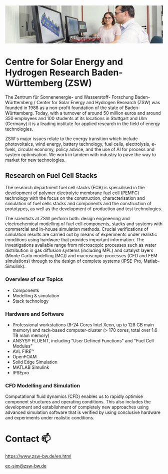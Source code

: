 ![ecb-sim](https://github.com/EC-SIM/EC-SIM/blob/main/Modellierung3.jpg)
# Centre for Solar Energy and Hydrogen Research Baden-Württemberg (ZSW)

The Zentrum für Sonnenenergie- und Wasserstoff- Forschung Baden-Württemberg / Center for Solar Energy and Hydrogen Research (ZSW) was founded in 1988 as a non-profit foundation of the state of Baden- Württemberg. Today, with a turnover of around 50 million euros and around 350 employees and 100 students at its locations in Stuttgart and Ulm (Germany) it is a leading institute for applied research in the field of energy technologies.  

ZSW´s major issues relate to the energy transition which include photovoltaics, wind energy, battery technology, fuel cells, electrolysis, e-fuels, circular economy, policy advice, and the use of AI for process and system optimisation. We work in tandem with industry to pave the way to market for new technologies. 

## Research on Fuel Cell Stacks 

The research department fuel cell stacks (ECB) is specialised in the development of polymer electrolyte membrane fuel cell (PEMFC) technology with the focus on the construction, characterisation and simulation of fuel cells stacks and components and the construction of prototypes, as well as the development of production and test technologies.

The scientists at ZSW perform both: design engineering and electrochemical modelling of fuel cell components, stacks and systems with commercial and in-house simulation methods. Crucial verifications of simulation results are carried out by means of experiments under realistic conditions using hardware that provides important information. The investigations available range from microscopic processes such as water distribution in gas diffusion systems (including MPL) and catalyst layers (Monte Carlo modelling (MC)) and macroscopic processes (CFD and FEM simulations) through to the design of complete systems (IPSE-Pro, Matlab-Simulink).

### Overview of our Topics
- Components
- Modelling & simulation
- Stack technology

### Hardware and Software

- Professional workstations (8-24 Cores Intel Xeon, up to 128 GB main memory) and rack-based computer-cluster (> 170 cores, total over 1.6 TB main memory)
- ANSYS® FLUENT, including "User Defined Functions" and "Fuel Cell Modules"
- AVL FIRE™
- OpenFOAM
- Solid Edge Simulation
- MATLAB Simulink
- IPSEpro 

### CFD Modelling and Simulation

Computational fluid dynamics (CFD) enables us to rapidly optimise component structures and operating conditions. This also includes the development and establishment of completely new approaches using advanced simulation software that is verified by using conclusive hardware and experiments under realistic conditions.



# Contact 📫

https://www.zsw-bw.de/en.html

ec-sim@zsw-bw.de
